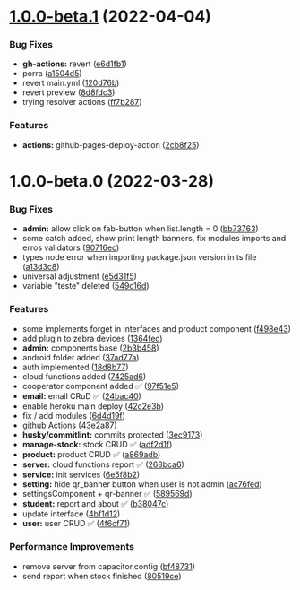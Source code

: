 # [1.0.0-beta.1](https://github.com/israeloriente/42-stock/compare/1.0.0-beta.0...1.0.0-beta.1) (2022-04-04)


### Bug Fixes

* **gh-actions:** revert ([e6d1fb1](https://github.com/israeloriente/42-stock/commit/e6d1fb1c6defd8fb6060df248afb0610ee669059))
* porra ([a1504d5](https://github.com/israeloriente/42-stock/commit/a1504d55b69866964f5fae2a89b69e55fa9b4b3c))
* revert main.yml ([120d76b](https://github.com/israeloriente/42-stock/commit/120d76be4422d197cf0fdb425e4a343641e5f959))
* revert preview ([8d8fdc3](https://github.com/israeloriente/42-stock/commit/8d8fdc30268499251510308ab2b7b33996f6532e))
* trying resolver actions ([ff7b287](https://github.com/israeloriente/42-stock/commit/ff7b2875067693177c50a654e3d8172fe7347126))


### Features

* **actions:** github-pages-deploy-action ([2cb8f25](https://github.com/israeloriente/42-stock/commit/2cb8f2547e9c83f0f15ec2d6c8b49b5286f1486a))



# 1.0.0-beta.0 (2022-03-28)


### Bug Fixes

* **admin:** allow click on fab-button when list.length = 0 ([bb73763](https://github.com/israeloriente/42-stock/commit/bb73763c0159e971b35e2b487faacbcc321b0bd9))
* some catch added, show print length banners, fix modules imports and erros validators ([90716ec](https://github.com/israeloriente/42-stock/commit/90716ec6cb948e64826f9b2330f2adc9349bfa9c))
* types node error when importing package.json version in ts file ([a13d3c8](https://github.com/israeloriente/42-stock/commit/a13d3c819023cbe309bbf9a8a44782a24cd2bf88))
* universal adjustment ([e5d31f5](https://github.com/israeloriente/42-stock/commit/e5d31f54d76153a3e3101ad6c20c6df8366bf60c))
* variable "teste" deleted ([549c16d](https://github.com/israeloriente/42-stock/commit/549c16d68d9539afdf995bdeff29a49af9918c13))


### Features

*  some implements forget in interfaces and product component ([f498e43](https://github.com/israeloriente/42-stock/commit/f498e438ed4c426a989bba46fc953c493727011a))
* add plugin to zebra devices ([1364fec](https://github.com/israeloriente/42-stock/commit/1364fec1ac815e96246889dee47ea0d005f5ec94))
* **admin:** components base ([2b3b458](https://github.com/israeloriente/42-stock/commit/2b3b458938b091309d958c2209175784ff96908a))
* android folder added ([37ad77a](https://github.com/israeloriente/42-stock/commit/37ad77a44ea7ba689cd6c18b210f6871cd8f2dc7))
* auth implemented ([18d8b77](https://github.com/israeloriente/42-stock/commit/18d8b770e648adae20e30393ccd097dd37c3f106))
* cloud functions added ([7425ad6](https://github.com/israeloriente/42-stock/commit/7425ad6179ef78c785966c6138a104144275135f))
* cooperator component added ✅ ([97f51e5](https://github.com/israeloriente/42-stock/commit/97f51e5d13430c7e2228c719833ddb886bed03fb))
* **email:** email CRuD ✅ ([24bac40](https://github.com/israeloriente/42-stock/commit/24bac40a8f8e106e4cb13d7fdd35d4c9351f5b79))
* enable heroku main deploy ([42c2e3b](https://github.com/israeloriente/42-stock/commit/42c2e3b8396ad5d40f9f317cfb505e277f9d66d5))
* fix / add modules ([6d4d19f](https://github.com/israeloriente/42-stock/commit/6d4d19f94d8dc675640145d84ddc2a78bc961b2b))
* github Actions ([43e2a87](https://github.com/israeloriente/42-stock/commit/43e2a877ce1e5374be916169f14f1c9059bd4fea))
* **husky/commitlint:** commits protected ([3ec9173](https://github.com/israeloriente/42-stock/commit/3ec917325a68aaaa1d592ec1ba0197f66d19cf23))
* **manage-stock:** stock CRUD ✅ ([adf2d1f](https://github.com/israeloriente/42-stock/commit/adf2d1f8bf4d0d262c027bccc30d9435db226f02))
* **product:** product CRUD ✅ ([a869adb](https://github.com/israeloriente/42-stock/commit/a869adb5a04bc8d2a4c9f66cbd965d67fc83e170))
* **server:** cloud functions report ✅ ([268bca6](https://github.com/israeloriente/42-stock/commit/268bca6b51edce3aa4ffc42ce97f495bb3f70e34))
* **service:** init services ([6e5f8b2](https://github.com/israeloriente/42-stock/commit/6e5f8b2e52342da7f03f918ed528cfde505cab56))
* **setting:** hide qr_banner button when  user is not admin ([ac76fed](https://github.com/israeloriente/42-stock/commit/ac76fedc5b2999a21e696a695553f0434191d8a3))
* settingsComponent + qr-banner ✅ ([589569d](https://github.com/israeloriente/42-stock/commit/589569d8f476f836faa3e0a7b761d7f5658d63bf))
* **student:** report and about ✅ ([b38047c](https://github.com/israeloriente/42-stock/commit/b38047cdacc3771976f753e9edd62587d19ae940))
* update interface ([4bf1d12](https://github.com/israeloriente/42-stock/commit/4bf1d1219cc1b4847209c2916ed1e5c9ca931f9c))
* **user:** user CRUD ✅ ([4f6cf71](https://github.com/israeloriente/42-stock/commit/4f6cf712a39282ebbd418343f767a03f5332c0d1))


### Performance Improvements

* remove server from capacitor.config ([bf48731](https://github.com/israeloriente/42-stock/commit/bf487315c0751f491e71e477a18a38213f4b83d7))
* send report when stock finished ([80519ce](https://github.com/israeloriente/42-stock/commit/80519ce56cb5ecff532e536511c02fc0e7a64f62))




